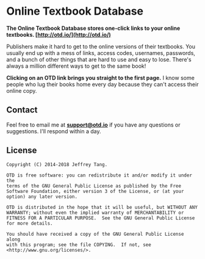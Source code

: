 Online Textbook Database
========================

**The Online Textbook Database stores one-click links to your online textbooks. [http://otd.io/](http://otd.io/)**

Publishers make it hard to get to the online versions of their textbooks. You usually end up with a mess of links, access codes, usernames, passwords, and a bunch of other things that are hard to use and easy to lose. There's always a million different ways to get to the same book!

**Clicking on an OTD link brings you straight to the first page.** I know some people who lug their books home every day because they can't access their online copy.

Contact
-------

Feel free to email me at **support@otd.io** if you have any questions or suggestions. I'll respond within a day.

License
-------

    Copyright (C) 2014-2018 Jeffrey Tang.
    
    OTD is free software: you can redistribute it and/or modify it under the
    terms of the GNU General Public License as published by the Free
    Software Foundation, either version 3 of the License, or (at your
    option) any later version.
    
    OTD is distributed in the hope that it will be useful, but WITHOUT ANY
    WARRANTY; without even the implied warranty of MERCHANTABILITY or
    FITNESS FOR A PARTICULAR PURPOSE.  See the GNU General Public License
    for more details.
    
    You should have received a copy of the GNU General Public License along
    with this program; see the file COPYING.  If not, see
    <http://www.gnu.org/licenses/>.
